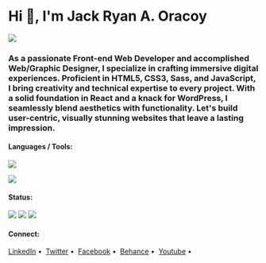 # Hi 👋, I'm Jack Ryan A. Oracoy

![](https://visitcount.itsvg.in/api?id=jackryanoracoy&icon=0&color=0)

### As a passionate Front-end Web Developer and accomplished Web/Graphic Designer, I specialize in crafting immersive digital experiences. Proficient in HTML5, CSS3, Sass, and JavaScript, I bring creativity and technical expertise to every project. With a solid foundation in React and a knack for WordPress, I seamlessly blend aesthetics with functionality. Let's build user-centric, visually stunning websites that leave a lasting impression.

#### Languages / Tools:</h4>

![](https://github-readme-stats.vercel.app/api/top-langs?username=jackryanoracoy&show_icons=true&locale=en&layout=compact)

![](https://skillicons.dev/icons?i=html,css,js,ts,php,mysql,jquery,sass,react,nextjs,gatsbyjs,wordpress,bootstrap,tailwind,materialui,git,figma,ai,ps,xd)

#### Status:

![](https://streak-stats.demolab.com?user=jackryanoracoy)
![](https://github-readme-stats.vercel.app/api?username=jackryanoracoy&theme=light&hide_border=false&include_all_commits=true&count_private=true)
![](https://github-contributor-stats.vercel.app/api?username=jackryanoracoy&limit=5&theme=light&combine_all_yearly_contributions=true)

#### Connect:

[LinkedIn](https://linkedin.com/in/jackryanoracoy)&nbsp;&bull;&nbsp;
[Twitter](https://twitter.com/jackryanoracoy)&nbsp;&bull;&nbsp;
[Facebook](https://fb.com/jackryanoracoy)&nbsp;&bull;&nbsp;
[Behance](https://www.behance.net/jackryanor7dac)&nbsp;&bull;&nbsp;
[Youtube](https://www.youtube.com/c/jackrotech)&nbsp;&bull;&nbsp;
